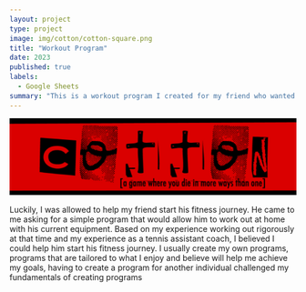 ```yaml
---
layout: project
type: project
image: img/cotton/cotton-square.png
title: "Workout Program"
date: 2023
published: true
labels:
  - Google Sheets
summary: "This is a workout program I created for my friend who wanted to get into fitness. This project was fun to work on as I was communicating with him till the program was to his liking and at the same time optimal. Note: I am not certified in any way to give actual advice, this program gained inspiration from my experiences."
---
```


<img class="img-fluid" src="../img/cotton/cotton-header.png">

Luckily, I was allowed to help my friend start his fitness journey. He came to me asking for a simple program that would allow him to work out at home with his current equipment. Based on my experience working out rigorously at that time and my experience as a tennis assistant coach, I believed I could help him start his fitness journey. I usually create my own programs, programs that are tailored to what I enjoy and believe will help me achieve my goals, having to create a program for another individual challenged my fundamentals of creating programs


